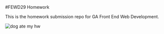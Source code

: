 #FEWD29 Homework

This is the homework submission repo for GA Front End Web Development.

![dog ate my hw](fewd29-hw/img/homework_dog.gif)
